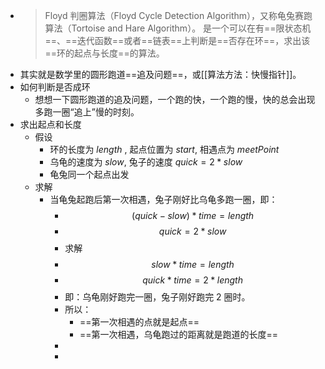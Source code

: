 - > Floyd 判圈算法（Floyd Cycle Detection Algorithm），又称龟兔赛跑算法（Tortoise and Hare Algorithm）。
  是一个可以在有==限状态机==、==迭代函数==或者==链表==上判断是==否存在环==，求出该==环的起点与长度==的算法。
- 其实就是数学里的圆形跑道==追及问题==，或[[算法方法：快慢指针]]。
- 如何判断是否成环
	- 想想一下圆形跑道的追及问题，一个跑的快，一个跑的慢，快的总会出现多跑一圈“追上”慢的时刻。
- 求出起点和长度
	- 假设
		- 环的长度为 $length$ , 起点位置为 $start$, 相遇点为 $meetPoint$
		- 乌龟的速度为 $slow$, 兔子的速度 $quick=2*slow$
		- 龟兔同一个起点出发
	- 求解
		- 当龟兔起跑后第一次相遇，兔子刚好比乌龟多跑一圈，即：
			- $$(quick-slow)*time=length$$
			- $$quick = 2 * slow$$
			- 求解
			- $$slow * time=length$$
			- $$ quick * time = 2 * length$$
			- 即：乌龟刚好跑完一圈，兔子刚好跑完 2 圈时。
			- 所以：
				- ==第一次相遇的点就是起点==
				- ==第一次相遇，乌龟跑过的距离就是跑道的长度==
			-
			-